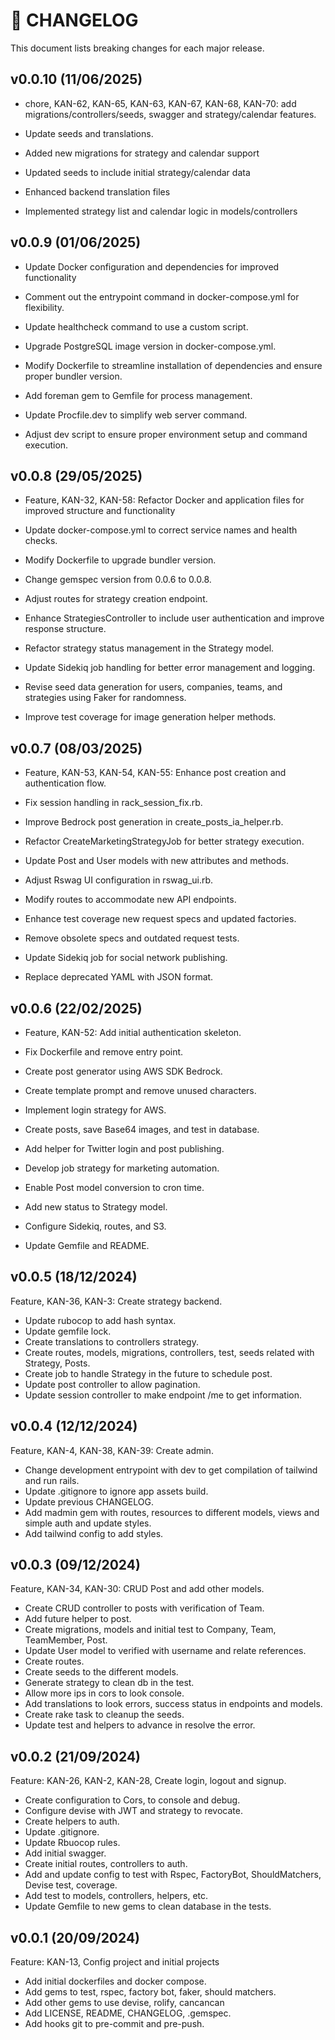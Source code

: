 # 📜 CHANGELOG

This document lists breaking changes for each major release.

## v0.0.10 (11/06/2025)

- chore, KAN-62, KAN-65, KAN-63, KAN-67, KAN-68, KAN-70: add migrations/controllers/seeds, swagger and strategy/calendar features.

- Update seeds and translations.
- Added new migrations for strategy and calendar support
- Updated seeds to include initial strategy/calendar data
- Enhanced backend translation files
- Implemented strategy list and calendar logic in models/controllers

## v0.0.9 (01/06/2025)

- Update Docker configuration and dependencies for improved functionality

- Comment out the entrypoint command in docker-compose.yml for flexibility.
- Update healthcheck command to use a custom script.
- Upgrade PostgreSQL image version in docker-compose.yml.
- Modify Dockerfile to streamline installation of dependencies and ensure proper bundler version.
- Add foreman gem to Gemfile for process management.
- Update Procfile.dev to simplify web server command.
- Adjust dev script to ensure proper environment setup and command execution.

## v0.0.8 (29/05/2025)

- Feature, KAN-32, KAN-58: Refactor Docker and application files for improved structure and functionality

- Update docker-compose.yml to correct service names and health checks.
- Modify Dockerfile to upgrade bundler version.
- Change gemspec version from 0.0.6 to 0.0.8.
- Adjust routes for strategy creation endpoint.
- Enhance StrategiesController to include user authentication and improve response structure.
- Refactor strategy status management in the Strategy model.
- Update Sidekiq job handling for better error management and logging.
- Revise seed data generation for users, companies, teams, and strategies using Faker for randomness.
- Improve test coverage for image generation helper methods.

## v0.0.7 (08/03/2025)

- Feature, KAN-53, KAN-54, KAN-55: Enhance post creation and authentication flow.

- Fix session handling in rack_session_fix.rb.
- Improve Bedrock post generation in create_posts_ia_helper.rb.
- Refactor CreateMarketingStrategyJob for better strategy execution.
- Update Post and User models with new attributes and methods.
- Adjust Rswag UI configuration in rswag_ui.rb.
- Modify routes to accommodate new API endpoints.
- Enhance test coverage new request specs and updated factories.
- Remove obsolete specs and outdated request tests.
- Update Sidekiq job for social network publishing.
- Replace deprecated YAML with JSON format.

## v0.0.6 (22/02/2025)

- Feature, KAN-52: Add initial authentication skeleton.

- Fix Dockerfile and remove entry point.
- Create post generator using AWS SDK Bedrock.
- Create template prompt and remove unused characters.
- Implement login strategy for AWS.
- Create posts, save Base64 images, and test in database.
- Add helper for Twitter login and post publishing.
- Develop job strategy for marketing automation.
- Enable Post model conversion to cron time.
- Add new status to Strategy model.
- Configure Sidekiq, routes, and S3.
- Update Gemfile and README.

## v0.0.5 (18/12/2024)

Feature, KAN-36, KAN-3: Create strategy backend.

- Update rubocop to add hash syntax.
- Update gemfile lock.
- Create translations to controllers strategy.
- Create routes, models, migrations, controllers, test, seeds related with Strategy, Posts.
- Create job to handle Strategy in the future to schedule post.
- Update post controller to allow pagination.
- Update session controller to make endpoint /me to get information.

## v0.0.4 (12/12/2024)

Feature, KAN-4, KAN-38, KAN-39: Create admin.

- Change development entrypoint with dev to get compilation of tailwind and run rails.
- Update .gitignore to ignore app assets build.
- Update previous CHANGELOG.
- Add madmin gem with routes, resources to different models, views and simple auth and update styles.
- Add tailwind config to add styles.

## v0.0.3 (09/12/2024)

Feature, KAN-34, KAN-30: CRUD Post and add other models.

- Create CRUD controller to posts with verification of Team.
- Add future helper to post.
- Create migrations, models and initial test to Company, Team, TeamMember, Post.
- Update User model to verified with username and relate references.
- Create routes.
- Create seeds to the different models.
- Generate strategy to clean db in the test.
- Allow more ips in cors to look console.
- Add translations to look errors, success status in endpoints and models.
- Create rake task to cleanup the seeds.
- Update test and helpers to advance in resolve the error.

## v0.0.2 (21/09/2024)

Feature: KAN-26, KAN-2, KAN-28, Create login, logout and signup.

- Create configuration to Cors, to console and debug.
- Configure devise with JWT and strategy to revocate.
- Create helpers to auth.
- Update .gitignore.
- Update Rbuocop rules.
- Add initial swagger.
- Create initial routes, controllers to auth.
- Add and update config to test with Rspec, FactoryBot, ShouldMatchers, Devise test, coverage.
- Add test to models, controllers, helpers, etc.
- Update Gemfile to new gems to clean database in the tests.

## v0.0.1 (20/09/2024)

Feature: KAN-13, Config project and initial projects

- Add initial dockerfiles and docker compose.
- Add gems to test, rspec, factory bot, faker, should matchers.
- Add other gems to use devise, rolify, cancancan
- Add LICENSE, README, CHANGELOG, .gemspec.
- Add hooks git to pre-commit and pre-push.
